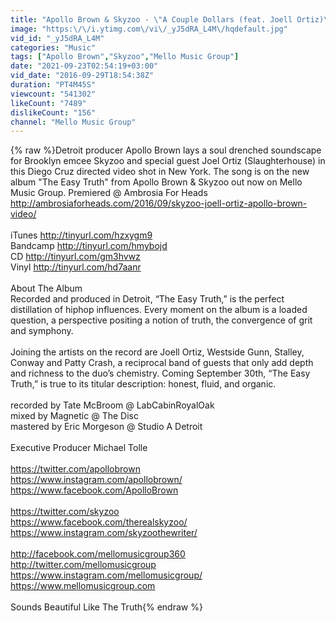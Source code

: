 ```yaml
---
title: "Apollo Brown & Skyzoo - \"A Couple Dollars (feat. Joell Ortiz)\" | Official Video"
image: "https:\/\/i.ytimg.com\/vi\/_yJ5dRA_L4M\/hqdefault.jpg"
vid_id: "_yJ5dRA_L4M"
categories: "Music"
tags: ["Apollo Brown","Skyzoo","Mello Music Group"]
date: "2021-09-23T02:54:19+03:00"
vid_date: "2016-09-29T18:54:38Z"
duration: "PT4M45S"
viewcount: "541302"
likeCount: "7489"
dislikeCount: "156"
channel: "Mello Music Group"
---
```

{% raw %}Detroit producer Apollo Brown lays a soul drenched soundscape for Brooklyn emcee Skyzoo and special guest Joel Ortiz (Slaughterhouse) in this Diego Cruz directed video shot in New York. The song is on the new album &quot;The Easy Truth&quot; from Apollo Brown &amp; Skyzoo out now on Mello Music Group.  Premiered @ Ambrosia For Heads <a rel="nofollow" target="blank" href="http://ambrosiaforheads.com/2016/09/skyzoo-joell-ortiz-apollo-brown-video/">http://ambrosiaforheads.com/2016/09/skyzoo-joell-ortiz-apollo-brown-video/</a><br /><br />iTunes <a rel="nofollow" target="blank" href="http://tinyurl.com/hzxygm9">http://tinyurl.com/hzxygm9</a><br />Bandcamp <a rel="nofollow" target="blank" href="http://tinyurl.com/hmybojd">http://tinyurl.com/hmybojd</a><br />CD  <a rel="nofollow" target="blank" href="http://tinyurl.com/gm3hvwz">http://tinyurl.com/gm3hvwz</a><br />Vinyl  <a rel="nofollow" target="blank" href="http://tinyurl.com/hd7aanr">http://tinyurl.com/hd7aanr</a><br /><br />About The Album<br />Recorded and produced in Detroit, “The Easy Truth,” is the perfect distillation of hiphop influences. Every moment on the album is a loaded question, a perspective positing a notion of truth, the convergence of grit and symphony. <br /><br />Joining the artists on the record are Joell Ortiz, Westside Gunn, Stalley, Conway and Patty Crash, a reciprocal band of guests that only add depth and richness to the duo’s chemistry. Coming September 30th, “The Easy Truth,” is true to its titular description: honest, fluid, and organic.<br /><br />recorded by Tate McBroom @ LabCabinRoyalOak <br />mixed by Magnetic @ The Disc <br />mastered by Eric Morgeson @ Studio A Detroit <br /><br />Executive Producer Michael Tolle<br /><br /><a rel="nofollow" target="blank" href="https://twitter.com/apollobrown">https://twitter.com/apollobrown</a><br /><a rel="nofollow" target="blank" href="https://www.instagram.com/apollobrown/">https://www.instagram.com/apollobrown/</a><br /><a rel="nofollow" target="blank" href="https://www.facebook.com/ApolloBrown">https://www.facebook.com/ApolloBrown</a><br /><br /><a rel="nofollow" target="blank" href="https://twitter.com/skyzoo">https://twitter.com/skyzoo</a><br /><a rel="nofollow" target="blank" href="https://www.facebook.com/therealskyzoo/">https://www.facebook.com/therealskyzoo/</a><br /><a rel="nofollow" target="blank" href="https://www.instagram.com/skyzoothewriter/">https://www.instagram.com/skyzoothewriter/</a><br /><br /><a rel="nofollow" target="blank" href="http://facebook.com/mellomusicgroup360">http://facebook.com/mellomusicgroup360</a><br /><a rel="nofollow" target="blank" href="http://twitter.com/mellomusicgroup">http://twitter.com/mellomusicgroup</a><br /><a rel="nofollow" target="blank" href="https://www.instagram.com/mellomusicgroup/">https://www.instagram.com/mellomusicgroup/</a><br /><a rel="nofollow" target="blank" href="https://www.mellomusicgroup.com">https://www.mellomusicgroup.com</a><br /><br />Sounds Beautiful Like The Truth{% endraw %}
